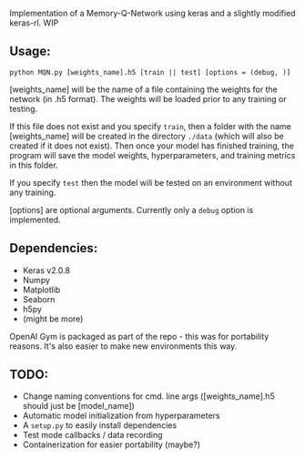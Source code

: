 Implementation of a Memory-Q-Network using keras and a slightly modified keras-rl. WIP


## Usage: 
```
python MQN.py [weights_name].h5 [train || test] [options = (debug, )]
```

[weights_name] will be the name of a file containing the weights for the network (in .h5 format). The weights will be loaded prior to any training or testing.

If this file does not exist and you specify `train`, then a folder with the name [weights_name] will be created in the directory `./data` (which will also be created if it does not exist). Then once your model has finished training, the program will save the model weights, hyperparameters, and training metrics in this folder.

If you specify `test` then the model will be tested on an environment without any training.

[options] are optional arguments. Currently only a `debug` option is implemented.

## Dependencies:
* Keras v2.0.8
* Numpy
* Matplotlib
* Seaborn
* h5py
* (might be more)

OpenAI Gym is packaged as part of the repo - this was for portability reasons. It's also easier to make new environments this way.

## TODO:
* Change naming conventions for cmd. line args ([weights_name].h5 should just be [model_name])
* Automatic model initialization from hyperparameters
* A `setup.py` to easily install dependencies
* Test mode callbacks / data recording
* Containerization for easier portability (maybe?)
